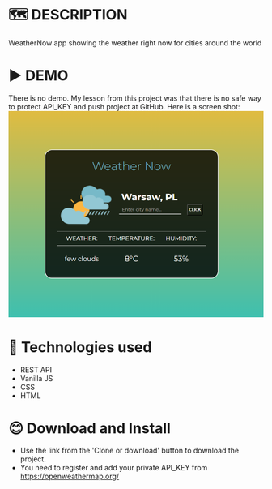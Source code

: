 # 🗺️ DESCRIPTION
WeatherNow app showing the weather right now for cities around the world

# ▶️ DEMO
There is no demo. 
My lesson from this project was that there is no safe way to protect API_KEY and push project at GitHub.
Here is a screen shot:
![BooksScreen](WeatherNow.png)

# 📓 Technologies used
* REST API
* Vanilla JS
* CSS
* HTML

# 😊 Download and Install
* Use the link from the 'Clone or download' button to download the project.
* You need to register and add your private API_KEY from https://openweathermap.org/
